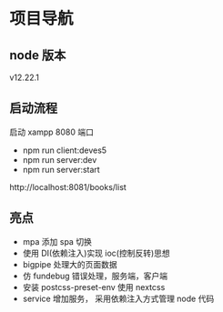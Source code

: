 # 项目导航

## node 版本

v12.22.1

## 启动流程

启动 xampp 8080 端口

- npm run client:deves5
- npm run server:dev
- npm run server:start

http://localhost:8081/books/list

## 亮点

- mpa 添加 spa 切换
- 使用 DI(依赖注入)实现 ioc(控制反转)思想
- bigpipe 处理大的页面数据
- 仿 fundebug 错误处理，服务端，客户端
- 安装 postcss-preset-env 使用 nextcss
- service 增加服务， 采用依赖注入方式管理 node 代码
